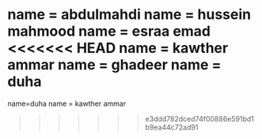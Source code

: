 name = abdulmahdi
name = hussein mahmood
name = esraa emad
<<<<<<< HEAD
name = kawther ammar
name = ghadeer
name = duha
=======
name=duha
name = kawther ammar
>>>>>>> e3ddd782dced74f00886e591bd1b9ea44c72ad91
